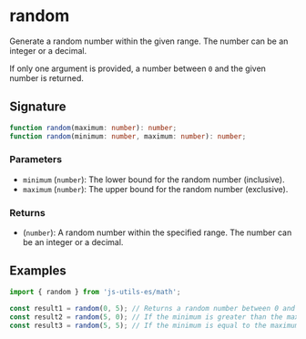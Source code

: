 # random

Generate a random number within the given range. The number can be an integer or a decimal.

If only one argument is provided, a number between `0` and the given number is returned.

## Signature

```typescript
function random(maximum: number): number;
function random(minimum: number, maximum: number): number;
```

### Parameters

- `minimum` (`number`): The lower bound for the random number (inclusive).
- `maximum` (`number`): The upper bound for the random number (exclusive).

### Returns

- (`number`): A random number within the specified range. The number can be an integer or a decimal.

## Examples

```typescript twoslash
import { random } from 'js-utils-es/math';

const result1 = random(0, 5); // Returns a random number between 0 and 5.
const result2 = random(5, 0); // If the minimum is greater than the maximum, an error is thrown
const result3 = random(5, 5); // If the minimum is equal to the maximum, an error is thrown.
```
